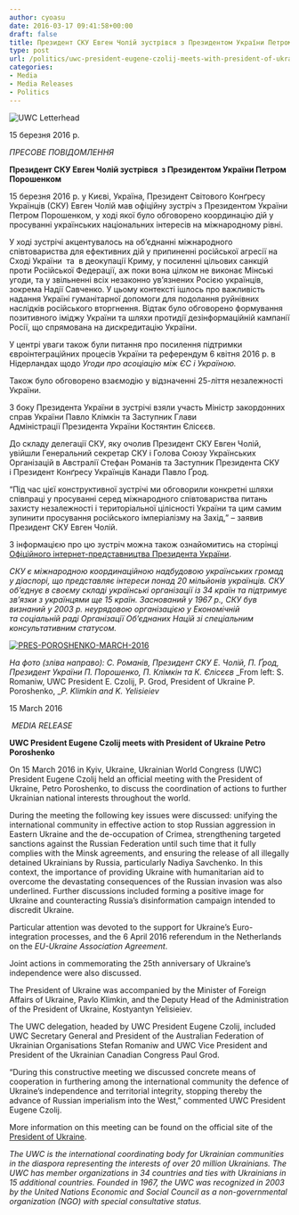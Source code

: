 ```yaml
---
author: cyoasu
date: 2016-03-17 09:41:58+00:00
draft: false
title: Президент СКУ Евген Чолій зустрівся з Президентом України Петром Порошенком
type: post
url: /politics/uwc-president-eugene-czolij-meets-with-president-of-ukraine-petro-poroshenko/
categories:
- Media
- Media Releases
- Politics
---
```


![UWC Letterhead](http://www.ozeukes.com/wp-content/uploads/2014/03/UWC-Letterhead.jpg)





15 березня 2016 р.




_ПРЕСОВЕ ПОВІДОМЛЕННЯ_




**Президент СКУ Евген Чолій зустрівся  з Президентом України Петром Порошенком**


15 березня 2016 р. у Києві, Україна, Президент Світового Конґресу Українців (СКУ) Евген Чолій мав офіційну зустріч з Президентом України Петром Порошенком, у ході якої було обговорено координацію дій у просуванні українських національних інтересів на міжнародному рівні.

У ході зустрічі акцентувалось на об’єднанні міжнародного співтовариства для ефективних дій у припиненні російської агресії на Сході України  та  в деокупації Криму, у посиленні цільових санкцій проти Російської Федерації, аж поки вона цілком не виконає Мінські угоди, та у звільненні всіх незаконно ув’язнених Росією українців, зокрема Надії Савченко. У цьому контексті ішлось про важливість надання Україні гуманітарної допомоги для подолання руйнівних наслідків російського вторгнення. Відтак було обговорено формування позитивного іміджу України та шляхи протидії дезінформаційній кампанії Росії, що спрямована на дискредитацію України.

У центрі уваги також були питання про посилення підтримки євроінтеграційних процесів України та референдум 6 квітня 2016 р. в Нідерландах щодо _Угоди про асоціацію між ЄС і Україною._

Також було обговорено взаємодію у відзначенні 25-ліття незалежності України.

З боку Президента України в зустрічі взяли участь Міністр закордонних справ України Павло Клімкін та Заступник Глави Адміністрації Президента України Костянтин Єлісєєв.

До складу делегації СКУ, яку очолив Президент СКУ Евген Чолій, увійшли Генеральний секретар СКУ і Голова Союзу Українських Організацій в Австралії Стефан Романів та Заступник Президента СКУ і Президент Конґресу Українців Канади Павло Ґрод.

“Під час цієї конструктивної зустрічі ми обговорили конкретні шляхи співпраці у просуванні серед міжнародного співтовариства питань захисту незалежності і територіальної цілісності України та цим самим зупинити просування російського імперіалізму на Захід,” – заявив Президент СКУ Евген Чолій.

З інформацією про цю зустріч можна також ознайомитись на сторінці [Офіційного інтернет-представництва Президента України](http://ukrainianworldcongress.us4.list-manage.com/track/click?u=de2539b79635c8cbb531d04c2&id=6e4cf61b15&e=67f9413d0b).

_СКУ є міжнародною координаційною надбудовою українських громад у діаспорі, що представляє інтереси понад 20 мільйонів українців. СКУ об’єднує в своєму складі українські організації із 34 країн та підтримує зв’язки з українцями ще 15 країн. Заснований у 1967 р., СКУ був визнаний у 2003 р. неурядовою організацією у Економічній та_ _соціальній раді Організації Об’єднаних Націй зі спеціальним консультативним статусом._

[![PRES-POROSHENKO-MARCH-2016](http://www.ozeukes.com/wp-content/uploads/2016/03/PRES-POROSHENKO-MARCH-2016.jpg)
](http://www.ozeukes.com/wp-content/uploads/2016/03/PRES-POROSHENKO-MARCH-2016.jpg)


_На фото (зліва направо): С. Романів, Президент СКУ Е. Чолій, П. Ґрод, Президент України П. Порошенко, П. Клімкін та К. Єлісєєв_
_From left: S. Romaniw, UWC President E. Czolij, P. Grod, President of Ukraine P. Poroshenko, __P. Klimkin and K. Yelisieiev_




15 March 2016


 _MEDIA RELEASE_


**UWC President Eugene Czolij meets with President of Ukraine Petro Poroshenko**


On 15 March 2016 in Kyiv, Ukraine, Ukrainian World Congress (UWC) President Eugene Czolij held an official meeting with the President of Ukraine, Petro Poroshenko, to discuss the coordination of actions to further Ukrainian national interests throughout the world.

During the meeting the following key issues were discussed: unifying the international community in effective action to stop Russian aggression in Eastern Ukraine and the de-occupation of Crimea, strengthening targeted sanctions against the Russian Federation until such time that it fully complies with the Minsk agreements, and ensuring the release of all illegally detained Ukrainians by Russia, particularly Nadiya Savchenko. In this context, the importance of providing Ukraine with humanitarian aid to overcome the devastating consequences of the Russian invasion was also underlined. Further discussions included forming a positive image for Ukraine and counteracting Russia’s disinformation campaign intended to discredit Ukraine.

Particular attention was devoted to the support for Ukraine’s Euro-integration processes, and the 6 April 2016 referendum in the Netherlands on the _EU-Ukraine Association Agreement_.

Joint actions in commemorating the 25th anniversary of Ukraine’s independence were also discussed.

The President of Ukraine was accompanied by the Minister of Foreign Affairs of Ukraine, Pavlo Klimkin, and the Deputy Head of the Administration of the President of Ukraine, Kostyantyn Yelisieiev.

The UWC delegation, headed by UWC President Eugene Czolij, included UWC Secretary General and President of the Australian Federation of Ukrainian Organisations Stefan Romaniw and UWC Vice President and President of the Ukrainian Canadian Congress Paul Grod.

“During this constructive meeting we discussed concrete means of cooperation in furthering among the international community the defence of Ukraine’s independence and territorial integrity, stopping thereby the advance of Russian imperialism into the West,” commented UWC President Eugene Czolij.

More information on this meeting can be found on the official site of the [President of Ukraine](http://ukrainianworldcongress.us4.list-manage1.com/track/click?u=de2539b79635c8cbb531d04c2&id=d40e2ffbc5&e=67f9413d0b).

_Тhe UWC_ _is the international coordinating body for Ukrainian communities in the diaspora representing the_ _interests of over 20 million Ukrainians. The UWC has member organizations in 34 countries and ties with_ _Ukrainians in 15 additional countries. Founded in 1967, the_ _UWC was recognized in 2003 by the_ _United_ _Nations Economic and Social Council as_ _a_ _non-governmental organization (NGO) with special consultative status._
